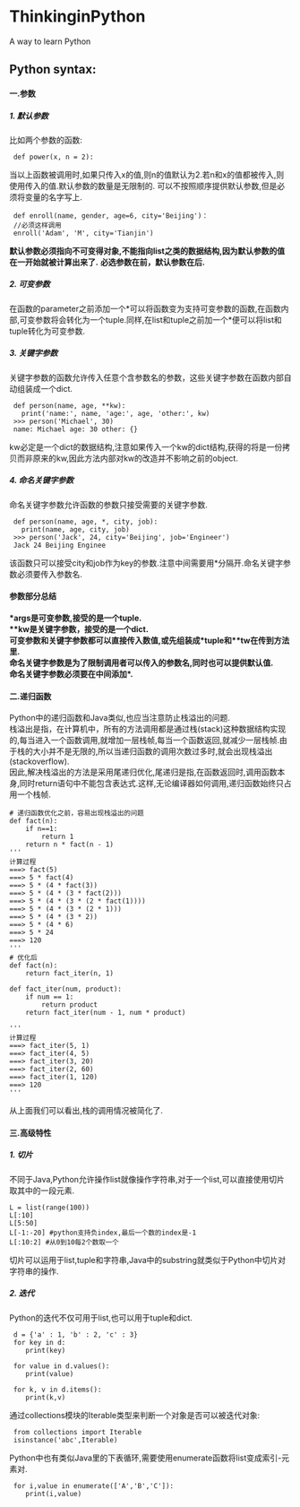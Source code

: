 # ThinkinginPython
A way to learn Python

## Python syntax:
 #### 一.参数
 ##### 1. 默认参数
 比如两个参数的函数:
 ```
  def power(x, n = 2):
 ```
 当以上函数被调用时,如果只传入x的值,则n的值默认为2.若n和x的值都被传入,则使用传入的值.默认参数的数量是无限制的.
 可以不按照顺序提供默认参数,但是必须将变量的名字写上.
 ```
  def enroll(name, gender, age=6, city='Beijing')：
  //必须这样调用
  enroll('Adam', 'M', city='Tianjin')
 ```
 **默认参数必须指向不可变得对象,不能指向list之类的数据结构,因为默认参数的值在一开始就被计算出来了.**
 **必选参数在前，默认参数在后.**
 ##### 2. 可变参数
 在函数的parameter之前添加一个\*可以将函数变为支持可变参数的函数,在函数内部,可变参数将会转化为一个tuple.同样,在list和tuple之前加一个\*便可以将list和tuple转化为可变参数.
 ##### 3. 关键字参数
 关键字参数的函数允许传入任意个含参数名的参数，这些关键字参数在函数内部自动组装成一个dict.
 ```
  def person(name, age, **kw):
    print('name:', name, 'age:', age, 'other:', kw)
  >>> person('Michael', 30)
  name: Michael age: 30 other: {}
 ```
 kw必定是一个dict的数据结构,注意如果传入一个kw的dict结构,获得的将是一份拷贝而非原来的kw,因此方法内部对kw的改造并不影响之前的object.
 ##### 4. 命名关键字参数
 命名关键字参数允许函数的参数只接受需要的关键字参数.
 ```
  def person(name, age, *, city, job):
    print(name, age, city, job)
  >>> person('Jack', 24, city='Beijing', job='Engineer')
  Jack 24 Beijing Enginee
 ```
 该函数只可以接受city和job作为key的参数.注意中间需要用\*分隔开.命名关键字参数必须要传入参数名.
 #### 参数部分总结
 **\*args是可变参数,接受的是一个tuple.<br>
 \*\*kw是关键字参数，接受的是一个dict.<br>
 可变参数和关键字参数都可以直接传入数值,或先组装成\*tuple和\*\*tw在传到方法里.<br>
 命名关键字参数是为了限制调用者可以传入的参数名,同时也可以提供默认值.<br>
 命名关键字参数必须要在中间添加\*.**<br>
 
 #### 二.递归函数
 Python中的递归函数和Java类似,也应当注意防止栈溢出的问题.<br>
 栈溢出是指，在计算机中，所有的方法调用都是通过栈(stack)这种数据结构实现的,每当进入一个函数调用,就增加一层栈帧,每当一个函数返回,就减少一层栈帧.由于栈的大小并不是无限的,所以当递归函数的调用次数过多时,就会出现栈溢出(stackoverflow).<br>
 因此,解决栈溢出的方法是采用尾递归优化,尾递归是指,在函数返回时,调用函数本身,同时return语句中不能包含表达式.这样,无论编译器如何调用,递归函数始终只占用一个栈帧.
```
# 递归函数优化之前，容易出现栈溢出的问题
def fact(n):
    if n==1:
        return 1
    return n * fact(n - 1)
''' 
计算过程
===> fact(5)
===> 5 * fact(4)
===> 5 * (4 * fact(3))
===> 5 * (4 * (3 * fact(2)))
===> 5 * (4 * (3 * (2 * fact(1))))
===> 5 * (4 * (3 * (2 * 1)))
===> 5 * (4 * (3 * 2))
===> 5 * (4 * 6)
===> 5 * 24
===> 120
'''
# 优化后
def fact(n):
    return fact_iter(n, 1)

def fact_iter(num, product):
    if num == 1:
        return product
    return fact_iter(num - 1, num * product)

''' 
计算过程
===> fact_iter(5, 1)
===> fact_iter(4, 5)
===> fact_iter(3, 20)
===> fact_iter(2, 60)
===> fact_iter(1, 120)
===> 120
'''
```
 从上面我们可以看出,栈的调用情况被简化了.
 #### 三.高级特性
 ##### 1. 切片
 不同于Java,Python允许操作list就像操作字符串,对于一个list,可以直接使用切片取其中的一段元素.
 ```
 L = list(range(100))
 L[:10]
 L[5:50]
 L[-1:-20] #python支持负index,最后一个数的index是-1
 L[:10:2] #从0到10每2个数取一个
 ```
 切片可以运用于list,tuple和字符串,Java中的substring就类似于Python中切片对字符串的操作.
 ##### 2. 迭代
 Python的迭代不仅可用于list,也可以用于tuple和dict.
```
 d = {'a' : 1, 'b' : 2, 'c' : 3}
 for key in d:
    print(key)

 for value in d.values():
    print(value)

 for k, v in d.items():
    print(k,v)
```
 通过collections模块的Iterable类型来判断一个对象是否可以被迭代对象:
```
 from collections import Iterable
 isinstance('abc',Iterable)
```
 Python中也有类似Java里的下表循环,需要使用enumerate函数将list变成索引-元素对.
```
 for i,value in enumerate(['A','B','C']):
    print(i,value)
 ```